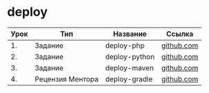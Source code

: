 # deploy

| Урок | Тип              | Название      | Ссылка                         |
| ---- | ---------------- | ------------- | ------------------------------ |
| 1.   | Задание          | deploy-php    | [github.com](./deploy-php/)    |
| 2.   | Задание          | deploy-python | [github.com](./deploy-python/) |
| 3.   | Задание          | deploy-maven  | [github.com](./deploy-maven/)  |
| 4.   | Рецензия Ментора | deploy-gradle | [github.com](./deploy-gradle/) |
